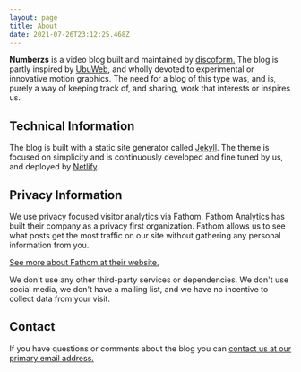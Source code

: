 ```yaml
---
layout: page
title: About
date: 2021-07-26T23:12:25.468Z
---
```

**Numberzs** is a video blog built and maintained by [discoform.](https://github.com/discoform) The blog is partly inspired by [UbuWeb](http://ubuweb.com/), and wholly devoted to experimental or innovative motion graphics. The need for a blog of this type was, and is, purely a way of keeping track of, and sharing, work that interests or inspires us.

## Technical Information

The blog is built with a static site generator called <a href="http://jekyllrb.com">Jekyll</a>. The theme is focused  on simplicity and is continuously developed and fine tuned by us, and deployed by [Netlify](https://www.netlify.com/).

## Privacy Information

We use privacy focused visitor analytics via Fathom. Fathom Analytics has built their company as a privacy first organization. Fathom allows us to see what posts get the most traffic on our site without gathering any personal information from you.

[See more about Fathom at their website.](https://usefathom.com/why-fathom) 

We don't use any other third-party services or dependencies. We don't use social media, we don't have a mailing list, and we have no incentive to collect data from your visit.

## Contact

If you have questions or comments about the blog you can <a href="mailto:{{ site.email | encode_email }}" title="contact us at our primary email address">contact us at our primary email address.</a>
